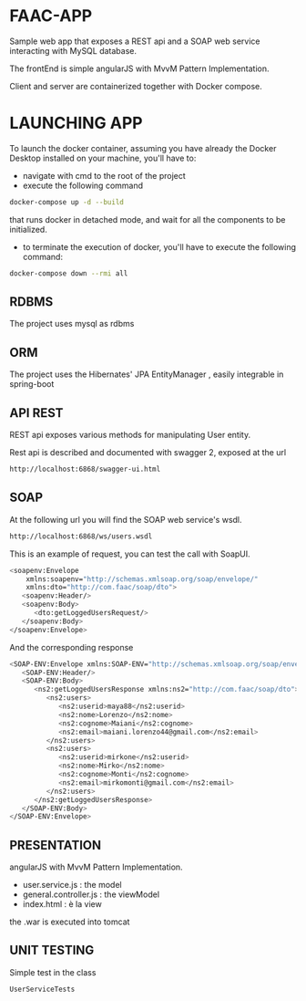 # FAAC-APP
Sample web app that exposes a REST api and a SOAP web service interacting with MySQL database.
 
The frontEnd is simple angularJS with MvvM Pattern Implementation.

Client and server are containerized together with Docker compose.

# LAUNCHING APP
To launch the docker container, assuming you have already the Docker Desktop installed on your machine, you'll have to: 

- navigate with cmd to the root of the project
- execute the following command
```bash
docker-compose up -d --build
```
that runs docker in detached mode, and wait for all the components to be initialized.

- to terminate the execution of docker, you'll have to execute the following command: 
```bash
docker-compose down --rmi all
```


## RDBMS
The project uses mysql as rdbms

## ORM
The project uses the Hibernates' JPA EntityManager , easily integrable in spring-boot

## API REST
REST api exposes various methods for manipulating User entity.

Rest api is described and documented with swagger 2, exposed at the url
```bash
http://localhost:6868/swagger-ui.html
```

## SOAP
At the following url you will find the SOAP web service's wsdl.
```bash
http://localhost:6868/ws/users.wsdl
```

This is an example of request, you can test the call with SoapUI.
```bash
<soapenv:Envelope 
	xmlns:soapenv="http://schemas.xmlsoap.org/soap/envelope/"
	xmlns:dto="http://com.faac/soap/dto">
   <soapenv:Header/>
   <soapenv:Body>
      <dto:getLoggedUsersRequest/>
   </soapenv:Body>
</soapenv:Envelope>
```

And the corresponding response
```bash
<SOAP-ENV:Envelope xmlns:SOAP-ENV="http://schemas.xmlsoap.org/soap/envelope/">
   <SOAP-ENV:Header/>
   <SOAP-ENV:Body>
      <ns2:getLoggedUsersResponse xmlns:ns2="http://com.faac/soap/dto">
         <ns2:users>
            <ns2:userid>maya88</ns2:userid>
            <ns2:nome>Lorenzo</ns2:nome>
            <ns2:cognome>Maiani</ns2:cognome>
            <ns2:email>maiani.lorenzo44@gmail.com</ns2:email>
         </ns2:users>
         <ns2:users>
            <ns2:userid>mirkone</ns2:userid>
			<ns2:nome>Mirko</ns2:nome>
            <ns2:cognome>Monti</ns2:cognome>
            <ns2:email>mirkomonti@gmail.com</ns2:email>
         </ns2:users>
      </ns2:getLoggedUsersResponse>
   </SOAP-ENV:Body>
</SOAP-ENV:Envelope>
```

## PRESENTATION
angularJS with MvvM Pattern Implementation.
- user.service.js : the model
- general.controller.js :  the viewModel
- index.html : è la view

the .war is executed into tomcat


## UNIT TESTING
Simple test in the class 
```bash
UserServiceTests
```

